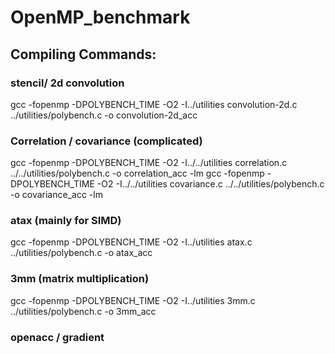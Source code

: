 # OpenMP_benchmark

## Compiling Commands:

### stencil/ 2d convolution
gcc -fopenmp -DPOLYBENCH_TIME -O2 -I../utilities convolution-2d.c ../utilities/polybench.c -o convolution-2d_acc

### Correlation / covariance (complicated)
gcc -fopenmp -DPOLYBENCH_TIME -O2 -I../../utilities correlation.c ../../utilities/polybench.c -o correlation_acc -lm
gcc -fopenmp -DPOLYBENCH_TIME -O2 -I../../utilities covariance.c ../../utilities/polybench.c -o covariance_acc -lm

### atax (mainly for SIMD)
gcc -fopenmp -DPOLYBENCH_TIME -O2 -I../utilities atax.c ../utilities/polybench.c -o atax_acc

### 3mm (matrix multiplication)
gcc -fopenmp -DPOLYBENCH_TIME -O2 -I../utilities 3mm.c ../utilities/polybench.c -o 3mm_acc

### openacc / gradient







